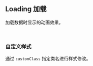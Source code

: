 <div class="demo-header">
<p class="overviewicon">
  <span class="wapi-form-loading"/>
</p>

## Loading 加载

<nova-uxlink widget-name="Loading"></nova-uxlink>

加载数据时显示的动画效果。

<br>
</div>

### 自定义样式

通过 `customClass` 指定类名进行样式修改。

<nova-demo-view link="loading/custom-class"></nova-demo-view>

<br>
